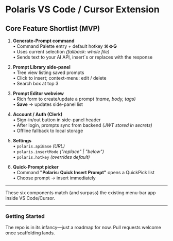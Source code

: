 # Polaris VS Code / Cursor Extension

## Core Feature Shortlist (MVP)

1. **Generate-Prompt command**  
   • Command Palette entry + default hotkey **⌘⇧G**  
   • Uses current selection *(fallback: whole file)*  
   • Sends text to your AI API, insert`s or replaces with the response

2. **Prompt Library side-panel**  
   • Tree view listing saved prompts  
   • Click to insert; context-menu: edit / delete  
   • Search box at top
3
3. **Prompt Editor webview**  
   • Rich form to create/update a prompt *(name, body, tags)*  
   • **Save** → updates side-panel list

4. **Account / Auth (Clerk)**  
   • Sign-in/out button in side-panel header  
   • After login, prompts sync from backend *(JWT stored in secrets)*  
   • Offline fallback to local storage

5. **Settings**  
   • `polaris.apiBase` *(URL)*  
   • `polaris.insertMode` *("replace" | "below")*  
   • `polaris.hotkey` *(overrides default)*

6. **Quick-Prompt picker**  
   • Command **"Polaris: Quick Insert Prompt"** opens a QuickPick list  
   • Choose prompt → insert immediately

---

These six components match (and surpass) the existing menu-bar app inside VS Code/Cursor.

---

### Getting Started

The repo is in its infancy—just a roadmap for now. Pull requests welcome once scaffolding lands. 